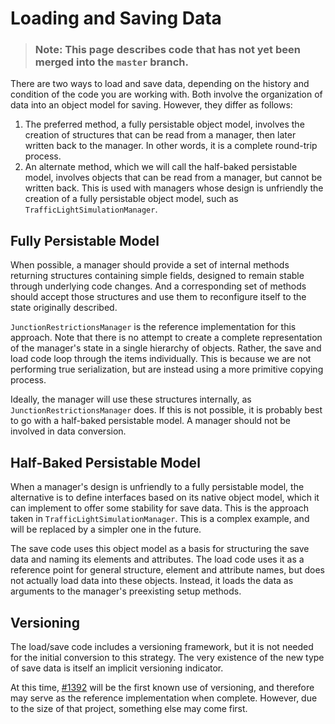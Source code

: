 # Loading and Saving Data

> ### **Note:** This page describes code that has not yet been merged into the `master` branch.

There are two ways to load and save data, depending on the history and condition of the code you are working with. Both
involve the organization of data into an object model for saving. However, they differ as follows:

1. The preferred method, a fully persistable object model, involves the creation of structures that can be read from a
   manager, then later written back to the manager. In other words, it is a complete round-trip process.
2. An alternate method, which we will call the half-baked persistable model, involves objects that can be read from a
   manager, but cannot be written back. This is used with managers whose design is unfriendly the creation of a fully
   persistable object model, such as `TrafficLightSimulationManager`.

## Fully Persistable Model

When possible, a manager should provide a set of internal methods returning structures containing simple fields,
designed to remain stable through underlying code changes. And a corresponding set of methods should accept those
structures and use them to reconfigure itself to the state originally described.

`JunctionRestrictionsManager` is the reference implementation for this approach. Note that there is no attempt to create
a complete representation of the manager's state in a single hierarchy of objects. Rather, the save and load code loop
through the items individually. This is because we are not performing true serialization, but are instead using a more
primitive copying process.

Ideally, the manager will use these structures internally, as `JunctionRestrictionsManager` does. If this is not
possible, it is probably best to go with a half-baked persistable model. A manager should not be involved in data
conversion.

## Half-Baked Persistable Model

When a manager's design is unfriendly to a fully persistable model, the alternative is to define interfaces based on its
native object model, which it can implement to offer some stability for save data. This is the approach taken
in `TrafficLightSimulationManager`. This is a complex example, and will be replaced by a simpler one in the future.

The save code uses this object model as a basis for structuring the save data and naming its elements and attributes.
The load code uses it as a reference point for general structure, element and attribute names, but does not actually
load data into these objects. Instead, it loads the data as arguments to the manager's preexisting setup methods.

## Versioning

The load/save code includes a versioning framework, but it is not needed for the initial conversion to this strategy.
The very existence of the new type of save data is itself an implicit versioning indicator.

At this time, [#1392](https://github.com/CitiesSkylinesMods/TMPE/issues/1392) will be the first known use of versioning,
and therefore may serve as the reference implementation when complete. However, due to the size of that project,
something else may come first.